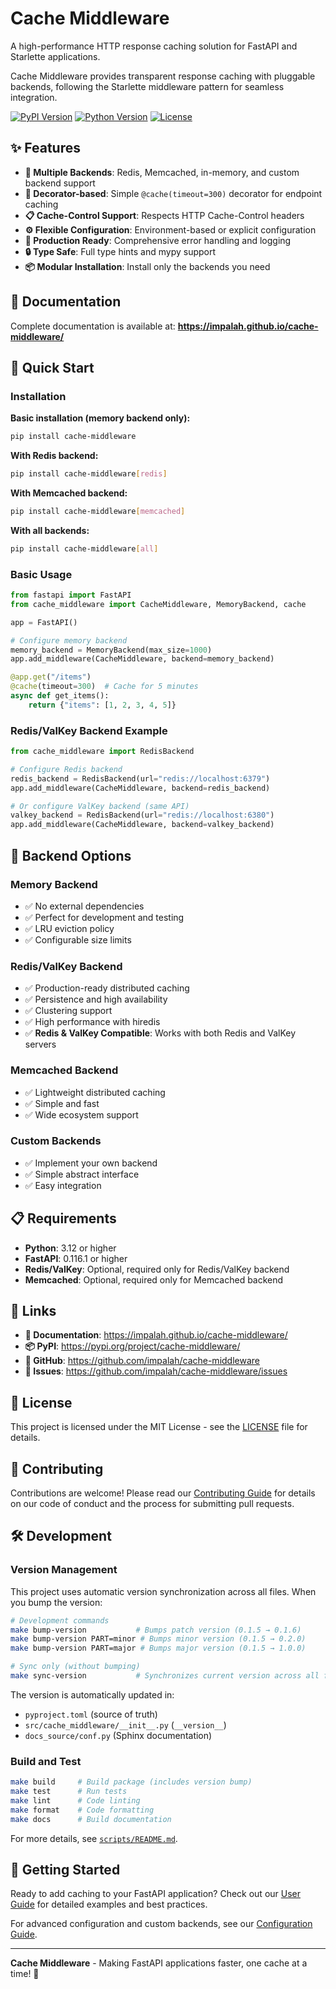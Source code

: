 # Cache Middleware

A high-performance HTTP response caching solution for FastAPI and Starlette applications.

Cache Middleware provides transparent response caching with pluggable backends, following the Starlette middleware pattern for seamless integration.

[![PyPI Version](https://img.shields.io/pypi/v/cache-middleware.svg)](https://pypi.org/project/cache-middleware/)
[![Python Version](https://img.shields.io/pypi/pyversions/cache-middleware.svg)](https://pypi.org/project/cache-middleware/)
[![License](https://img.shields.io/pypi/l/cache-middleware.svg)](https://github.com/impalah/cache-middleware/blob/main/LICENSE)

## ✨ Features

- **🔄 Multiple Backends**: Redis, Memcached, in-memory, and custom backend support
- **🎯 Decorator-based**: Simple `@cache(timeout=300)` decorator for endpoint caching
- **📋 Cache-Control Support**: Respects HTTP Cache-Control headers
- **⚙️ Flexible Configuration**: Environment-based or explicit configuration
- **🚀 Production Ready**: Comprehensive error handling and logging
- **🔒 Type Safe**: Full type hints and mypy support
- **📦 Modular Installation**: Install only the backends you need

## 📖 Documentation

Complete documentation is available at: **https://impalah.github.io/cache-middleware/**

## 🚀 Quick Start

### Installation

**Basic installation (memory backend only):**

```bash
pip install cache-middleware
```

**With Redis backend:**

```bash
pip install cache-middleware[redis]
```

**With Memcached backend:**

```bash
pip install cache-middleware[memcached]
```

**With all backends:**

```bash
pip install cache-middleware[all]
```

### Basic Usage

```python
from fastapi import FastAPI
from cache_middleware import CacheMiddleware, MemoryBackend, cache

app = FastAPI()

# Configure memory backend
memory_backend = MemoryBackend(max_size=1000)
app.add_middleware(CacheMiddleware, backend=memory_backend)

@app.get("/items")
@cache(timeout=300)  # Cache for 5 minutes
async def get_items():
    return {"items": [1, 2, 3, 4, 5]}
```

### Redis/ValKey Backend Example

```python
from cache_middleware import RedisBackend

# Configure Redis backend
redis_backend = RedisBackend(url="redis://localhost:6379")
app.add_middleware(CacheMiddleware, backend=redis_backend)

# Or configure ValKey backend (same API)
valkey_backend = RedisBackend(url="redis://localhost:6380")
app.add_middleware(CacheMiddleware, backend=valkey_backend)
```

## 🔧 Backend Options

### Memory Backend

- ✅ No external dependencies
- ✅ Perfect for development and testing
- ✅ LRU eviction policy
- ✅ Configurable size limits

### Redis/ValKey Backend

- ✅ Production-ready distributed caching
- ✅ Persistence and high availability
- ✅ Clustering support
- ✅ High performance with hiredis
- ✅ **Redis & ValKey Compatible**: Works with both Redis and ValKey servers

### Memcached Backend

- ✅ Lightweight distributed caching
- ✅ Simple and fast
- ✅ Wide ecosystem support

### Custom Backends

- ✅ Implement your own backend
- ✅ Simple abstract interface
- ✅ Easy integration

## 📋 Requirements

- **Python**: 3.12 or higher
- **FastAPI**: 0.116.1 or higher
- **Redis/ValKey**: Optional, required only for Redis/ValKey backend
- **Memcached**: Optional, required only for Memcached backend

## 🔗 Links

- **📖 Documentation**: https://impalah.github.io/cache-middleware/
- **📦 PyPI**: https://pypi.org/project/cache-middleware/
- **🐙 GitHub**: https://github.com/impalah/cache-middleware
- **🐛 Issues**: https://github.com/impalah/cache-middleware/issues

## 📄 License

This project is licensed under the MIT License - see the [LICENSE](LICENSE) file for details.

## 🤝 Contributing

Contributions are welcome! Please read our [Contributing Guide](https://impalah.github.io/cache-middleware/) for details on our code of conduct and the process for submitting pull requests.

## 🛠️ Development

### Version Management

This project uses automatic version synchronization across all files. When you bump the version:

```bash
# Development commands
make bump-version           # Bumps patch version (0.1.5 → 0.1.6)
make bump-version PART=minor # Bumps minor version (0.1.5 → 0.2.0)
make bump-version PART=major # Bumps major version (0.1.5 → 1.0.0)

# Sync only (without bumping)
make sync-version           # Synchronizes current version across all files
```

The version is automatically updated in:

- `pyproject.toml` (source of truth)
- `src/cache_middleware/__init__.py` (`__version__`)
- `docs_source/conf.py` (Sphinx documentation)

### Build and Test

```bash
make build     # Build package (includes version bump)
make test      # Run tests
make lint      # Code linting
make format    # Code formatting
make docs      # Build documentation
```

For more details, see [`scripts/README.md`](scripts/README.md).

## 🚀 Getting Started

Ready to add caching to your FastAPI application? Check out our [User Guide](https://impalah.github.io/cache-middleware/user-guide.html) for detailed examples and best practices.

For advanced configuration and custom backends, see our [Configuration Guide](https://impalah.github.io/cache-middleware/middleware-configuration.html).

---

**Cache Middleware** - Making FastAPI applications faster, one cache at a time! 🚀
